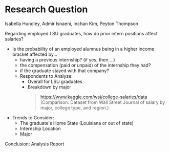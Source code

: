 Research Question
================
Isabella Hundley, Admir Isnaeni, Inchan Kim, Peyton Thompson

Regarding employed LSU graduates, how do prior intern positions affect salaries?
* Is the probability of an employed alumnus being in a higher income bracket affected by...  
  * having a previous internship? (if yes, then....)  
  * the compensation (paid or unpaid) of the internship they had?  
  * if the graduate stayed with that company?  
  * Respondents to Analyze:  
    * Overall for LSU graduates  
    * Breakdown by major  
      > <https://www.kaggle.com/wsj/college-salaries/data>  
      > (Comparison: Dataset from Wall Street Journal of salary by major, college type, and region.)  
* Trends to Consider:  
  * The graduate's Home State (Louisiana or out of state)
  * Internship Location  
  * Major  

Conclusion: Analysis Report
